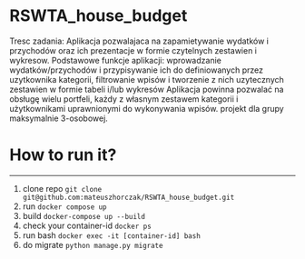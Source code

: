 # RSWTA_house_budget

Tresc zadania:
Aplikacja pozwalajaca na zapamietywanie wydatków i przychodów oraz ich prezentacje w formie czytelnych zestawien i wykresow.
Podstawowe funkcje aplikacji: wprowadzanie wydatków/przychodów i przypisywanie ich do definiowanych przez uzytkownika kategorii, filtrowanie wpisów
i tworzenie z nich uzytecznych zestawien w formie tabeli i/lub wykresów 
Aplikacja powinna pozwalać na obsługę wielu portfeli, każdy z własnym zestawem kategorii i użytkownikami uprawnionymi do wykonywania wpisów.
projekt dla grupy maksymalnie 3-osobowej.

# How to run it?
-----------
1. clone repo `git clone git@github.com:mateuszhorczak/RSWTA_house_budget.git`
2. run `docker compose up`
3. build `docker-compose up --build`
4. check your container-id `docker ps`
5. run bash `docker exec -it [container-id] bash`
6. do migrate `python manage.py migrate`
